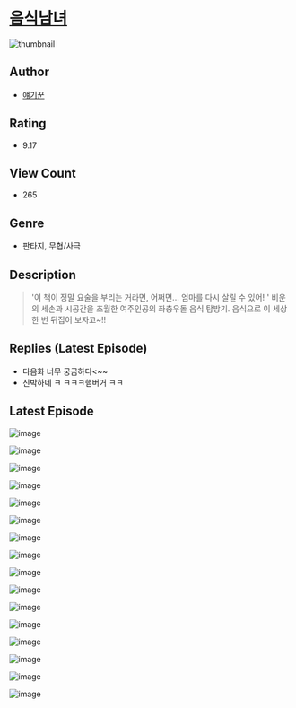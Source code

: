 # [음식남녀](https://comic.naver.com/bestChallenge/list?titleId=810540)
![thumbnail](https://image-comic.pstatic.net/user_contents_data/challenge_comic/2023/05/23/329325/upload_3990863705900593761_480x623.jpeg)

## Author
- [얘기꾼](https://comic.naver.com/artistTitle?id=329325)

## Rating
- 9.17

## View Count
- 265

## Genre
- 판타지, 무협/사극

## Description
> '이 책이 정말 요술을 부리는 거라면, 어쩌면... 엄마를 다시 살릴 수 있어! ' 비운의 세손과 시공간을 초월한 여주인공의 좌충우돌 음식 탐방기. 음식으로 이 세상 한 번 뒤집어 보자고~!!

## Replies (Latest Episode)
- 다음화 너무 궁금하다<~~
- 신박하네 ㅋ ㅋㅋㅋ햄버거 ㅋㅋ

## Latest Episode
![image](https://image-comic.pstatic.net/user_contents_data/challenge_comic/2023/05/23/329325/upload_4049691958940099169.jpeg)

![image](https://image-comic.pstatic.net/user_contents_data/challenge_comic/2023/05/23/329325/upload_4121187521373026353.jpeg)

![image](https://image-comic.pstatic.net/user_contents_data/challenge_comic/2023/05/23/329325/upload_3690478035483570742.jpeg)

![image](https://image-comic.pstatic.net/user_contents_data/challenge_comic/2023/05/23/329325/upload_7018069681809995108.jpeg)

![image](https://image-comic.pstatic.net/user_contents_data/challenge_comic/2023/05/23/329325/upload_3978477500450092850.jpeg)

![image](https://image-comic.pstatic.net/user_contents_data/challenge_comic/2023/05/23/329325/upload_7234529457868977461.jpeg)

![image](https://image-comic.pstatic.net/user_contents_data/challenge_comic/2023/05/23/329325/upload_7018068599326991203.jpeg)

![image](https://image-comic.pstatic.net/user_contents_data/challenge_comic/2023/05/23/329325/upload_7090134096191775798.jpeg)

![image](https://image-comic.pstatic.net/user_contents_data/challenge_comic/2023/05/23/329325/upload_7090135192196823090.jpeg)

![image](https://image-comic.pstatic.net/user_contents_data/challenge_comic/2023/05/23/329325/upload_7221860876337426789.jpeg)

![image](https://image-comic.pstatic.net/user_contents_data/challenge_comic/2023/05/23/329325/upload_3702348362983552304.jpeg)

![image](https://image-comic.pstatic.net/user_contents_data/challenge_comic/2023/05/23/329325/upload_3919310778405172833.jpeg)

![image](https://image-comic.pstatic.net/user_contents_data/challenge_comic/2023/05/23/329325/upload_4048796960767435366.jpeg)

![image](https://image-comic.pstatic.net/user_contents_data/challenge_comic/2023/05/23/329325/upload_7005120728959902775.jpeg)

![image](https://image-comic.pstatic.net/user_contents_data/challenge_comic/2023/05/23/329325/upload_7161957498564588341.jpeg)

![image](https://image-comic.pstatic.net/user_contents_data/challenge_comic/2023/05/23/329325/upload_3991376082631209014.jpeg)
